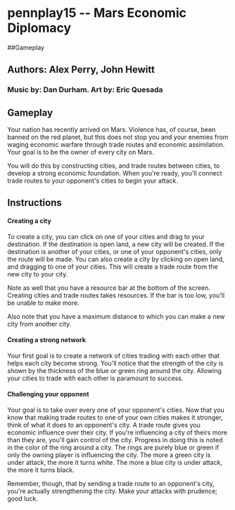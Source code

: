 # pennplay15 -- Mars Economic Diplomacy

##Gameplay

<h2>Authors: Alex Perry, John Hewitt</h2>
<h3>Music by: Dan Durham. Art by: Eric Quesada</h3>
<h2>Gameplay</h2>
  <p>Your nation has recently arrived on Mars. Violence has, of course, been banned on the red planet, but this does not stop you and your enemies from 
waging economic warfare through trade routes and economic assimilation. Your goal is to be the owner of every city on Mars.</p>
  <p>You will do this by constructing cities, and trade routes between cities, to develop a strong economic foundation. When you're ready, you'll 
connect trade routes to your opponent's cities to begin your attack.</p>
<h2>Instructions</h2>   
<h4>Creating a city</h4>          
  <p>To create a city, you can click on one of your cities and drag to your destination. If the destination is open land, a new city will be created. If 
the destination is another of your cities, or one of your opponent's cities, only the route will be made. You can also create a city by clicking on open land, and 
dragging to one of your cities. This will create a trade route from the new city to your city.</p>          
  <p>Note as well that you have a resource bar at the bottom of the screen. Creating cities and trade routes takes resources. If the bar is too low, 
you'll be unable to make more. </p>            
  <p>Also note that you have a maximum distance to which you can make a new city from another city.</p>           
<h4>Creating a strong network</h4>            
  <p>Your first goal is to create a network of cities trading with each other that helps each city become strong. You'll notice that the strength of the 
city is shown by the thickness of the blue or green ring around the city. Allowing your cities to trade with each other is paramount to success.</p>            
<h4>Challenging your opponent</h4>          
  <p>Your goal is to take over every one of your opponent's cities. Now that you know that making trade routes to one of your own cities makes it 
stronger, think of what it does to an opponent's city. A trade route gives you economic influence over their city. If you're influencing a city of theirs more 
than they are, you'll gain control of the city. Progress in doing this is noted in the color of the ring around a city. The rings are purely blue or green if only 
the owning player is influencing the city. The more a green city is under attack, the more it turns white. The more a blue city is under attack, the more it turns 
black.</p>
  <p>Remember, though, that by sending a trade route to an opponent's city, you're actually strengthening the city. Make your attacks with prudence; 
good luck.</p>

